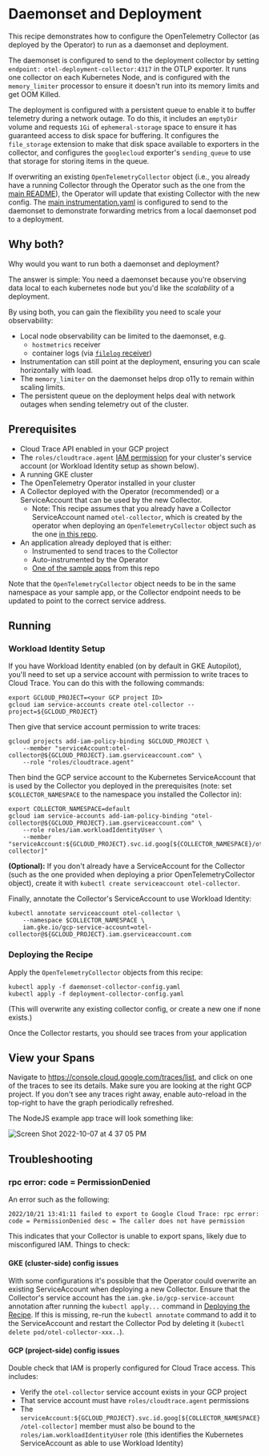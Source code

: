 # Daemonset and Deployment

This recipe demonstrates how to configure the OpenTelemetry Collector
(as deployed by the Operator) to run as a daemonset and deployment.

The daemonset is configured to send to the deployment collector by setting 
`endpoint: otel-deployment-collector:4317` in the OTLP exporter. It runs one
collector on each Kubernetes Node, and is configured with the `memory_limiter`
processor to ensure it doesn't run into its memory limits and get OOM Killed.

The deployment is configured with a persistent queue to enable it to buffer
telemetry during a network outage. To do this, it includes an `emptyDir` volume
and requests `1Gi` of `ephemeral-storage` space to ensure it has guaranteed access
to disk space for buffering. It configures the `file_storage` extension to make
that disk space available to exporters in the collector, and configures the `googlecloud`
exporter's `sending_queue` to use that storage for storing items in the queue.

If overwriting an existing `OpenTelemetryCollector` object (i.e., you already have a running
Collector through the Operator such as the one from the
[main README](../../README.md#starting-the-collector)), the Operator will update that existing
Collector with the new config. The [main instrumentation.yaml](../../instrumentation.yaml)
is configured to send to the daemonset to demonstrate forwarding metrics from a
local daemonset pod to a deployment.

## Why both?

Why would you want to run both a daemonset and deployment?

The answer is simple: You need a daemonset because you're observing data local to each kubernetes node
but you'd like the *scalability* of a deployment.

By using both, you can gain the flexibility you need to scale your observability:

- Local node observability can be limited to the daemonset, e.g.
  - `hostmetrics` receiver
  - container logs (via [`filelog` receiver](https://opentelemetry.io/docs/kubernetes/collector/components/#filelog-receiver))
- Instrumentation can still point at the deployment, ensuring you can scale horizontally with load.
- The `memory_limiter` on the daemonset helps drop o11y to remain within scaling limits.
- The persistent queue on the deployment helps deal with network outages when sending telemetry out of the cluster.

## Prerequisites

* Cloud Trace API enabled in your GCP project
* The `roles/cloudtrace.agent` [IAM permission](https://cloud.google.com/trace/docs/iam#roles)
  for your cluster's service account (or Workload Identity setup as shown below).
* A running GKE cluster
* The OpenTelemetry Operator installed in your cluster
* A Collector deployed with the Operator (recommended) or a ServiceAccount that can be used by the new Collector.
  * Note: This recipe assumes that you already have a Collector ServiceAccount named `otel-collector`,
    which is created by the operator when deploying an `OpenTelemetryCollector` object such as the
    one [in this repo](../../collector-config.yaml).
* An application already deployed that is either:
  * Instrumented to send traces to the Collector
  * Auto-instrumented by the Operator
  * [One of the sample apps](../../sample-apps) from this repo

Note that the `OpenTelemetryCollector` object needs to be in the same namespace as your sample
app, or the Collector endpoint needs to be updated to point to the correct service address.

## Running

### Workload Identity Setup

If you have Workload Identity enabled (on by default in GKE Autopilot), you'll need to set
up a service account with permission to write traces to Cloud Trace. You can do this with
the following commands:

```
export GCLOUD_PROJECT=<your GCP project ID>
gcloud iam service-accounts create otel-collector --project=${GCLOUD_PROJECT}
```

Then give that service account permission to write traces:

```
gcloud projects add-iam-policy-binding $GCLOUD_PROJECT \
    --member "serviceAccount:otel-collector@${GCLOUD_PROJECT}.iam.gserviceaccount.com" \
    --role "roles/cloudtrace.agent"
```

Then bind the GCP service account to the Kubernetes ServiceAccount that is used by the Collector
you deployed in the prerequisites (note: set `$COLLECTOR_NAMESPACE` to the namespace you installed
the Collector in):

```
export COLLECTOR_NAMESPACE=default
gcloud iam service-accounts add-iam-policy-binding "otel-collector@${GCLOUD_PROJECT}.iam.gserviceaccount.com" \
    --role roles/iam.workloadIdentityUser \
    --member "serviceAccount:${GCLOUD_PROJECT}.svc.id.goog[${COLLECTOR_NAMESPACE}/otel-collector]"
```

**(Optional):** If you don't already have a ServiceAccount for the Collector (such as the one provided
when deploying a prior OpenTelemetryCollector object), create it with `kubectl create serviceaccount otel-collector`.

Finally, annotate the Collector's ServiceAccount to use Workload Identity:

```
kubectl annotate serviceaccount otel-collector \
    --namespace $COLLECTOR_NAMESPACE \
    iam.gke.io/gcp-service-account=otel-collector@${GCLOUD_PROJECT}.iam.gserviceaccount.com
```

### Deploying the Recipe

Apply the `OpenTelemetryCollector` objects from this recipe:

```
kubectl apply -f daemonset-collector-config.yaml
kubectl apply -f deployment-collector-config.yaml
```

(This will overwrite any existing collector config, or create a new one if none exists.)

Once the Collector restarts, you should see traces from your application

## View your Spans

Navigate to https://console.cloud.google.com/traces/list, and click on one of
the traces to see its details. Make sure you are looking at the right GCP project.
If you don't see any traces right away, enable auto-reload in the top-right to
have the graph periodically refreshed.

The NodeJS example app trace will look something like:

![Screen Shot 2022-10-07 at 4 37 05 PM](https://user-images.githubusercontent.com/3262098/194649254-e75c5313-07e4-44dc-a807-e136a52d30c5.png)

## Troubleshooting

### rpc error: code = PermissionDenied

An error such as the following:

```
2022/10/21 13:41:11 failed to export to Google Cloud Trace: rpc error: code = PermissionDenied desc = The caller does not have permission
```

This indicates that your Collector is unable to export spans, likely due to misconfigured IAM. Things to check:

#### GKE (cluster-side) config issues

With some configurations it's possible that the Operator could overwrite an existing ServiceAccount when deploying
a new Collector. Ensure that the Collector's service account has the `iam.gke.io/gcp-service-account` annotation after
running the `kubectl apply...` command in [Deploying the Recipe](#deploying-the-recipe). If this is missing, re-run the
`kubectl annotate` command to add it to the ServiceAccount and restart the Collector Pod by deleting it (`kubectl delete pod/otel-collector-xxx..`).

#### GCP (project-side) config issues

Double check that IAM is properly configured for Cloud Trace access. This includes:

* Verify the `otel-collector` service account exists in your GCP project
* That service account must have `roles/cloudtrace.agent` permissions
* The `serviceAccount:${GCLOUD_PROJECT}.svc.id.goog[${COLLECTOR_NAMESPACE}/otel-collector]` member must also be bound
  to the `roles/iam.workloadIdentityUser` role (this identifies the Kubernetes ServiceAccount as able to use Workload Identity)

